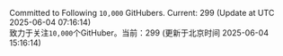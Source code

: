 Committed to Following `10,000` GitHubers. Current: <!-- FOLLOWING_COUNT -->299<!-- FOLLOWING_COUNT --> (Update at UTC <!-- LAST_UPDATED -->2025-06-04 07:16:14<!-- LAST_UPDATED -->)<br>
致力于关注`10,000`个GitHuber。当前：<!-- FOLLOWING_COUNT -->299<!-- FOLLOWING_COUNT --> (更新于北京时间 <!-- LAST_UPDATED_CST -->2025-06-04 15:16:14<!-- LAST_UPDATED_CST -->)
